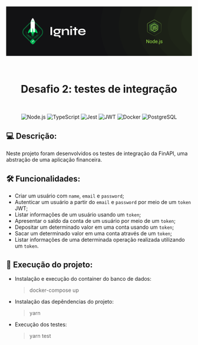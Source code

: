<p align="center">
  <img src=".github/capa-ignite-nodejs.png" alt="Ignite Node.js">
</p>

<br>

<h1 align="center">
  Desafio 2: testes de integração
</h1>

<br>

<p align="center">
  <img src="https://img.shields.io/badge/Node.js-339933?style=for-the-badge&logo=nodedotjs&logoColor=white" alt="Node.js">
  <img src="https://img.shields.io/badge/TypeScript-007ACC?style=for-the-badge&logo=typescript&logoColor=white" alt="TypeScript">
  <img src="https://img.shields.io/badge/Jest-C21325?style=for-the-badge&logo=jest&logoColor=white" alt="Jest">
  <img src="https://img.shields.io/badge/JWT-000000?style=for-the-badge&logo=JSON%20web%20tokens&logoColor=white" alt="JWT">
  <img src="https://img.shields.io/badge/Docker-2CA5E0?style=for-the-badge&logo=docker&logoColor=white" alt="Docker">
  <img src="https://img.shields.io/badge/PostgreSQL-316192?style=for-the-badge&logo=postgresql&logoColor=white" alt="PostgreSQL">
</p>

## :computer: Descrição:
Neste projeto foram desenvolvidos os testes de integração da FinAPI, uma abstração de uma aplicação financeira.

## :hammer_and_wrench: Funcionalidades:
- Criar um usuário com `name`, `email` e `password`;
- Autenticar um usuário a partir do `email` e `password` por meio de um `token` JWT;
- Listar informações de um usuário usando um `token`;
- Apresentar o saldo da conta de um usuário por meio de um `token`;
- Depositar um determinado valor em uma conta usando um `token`;
- Sacar um determinado valor em uma conta através de um `token`;
- Listar informações de uma determinada operação realizada utilizando um `token`.

## :memo: Execução do projeto:
- Instalação e execução do container do banco de dados:
  > docker-compose up
- Instalação das depêndencias do projeto:
  > yarn
- Execução dos testes:
  > yarn test
